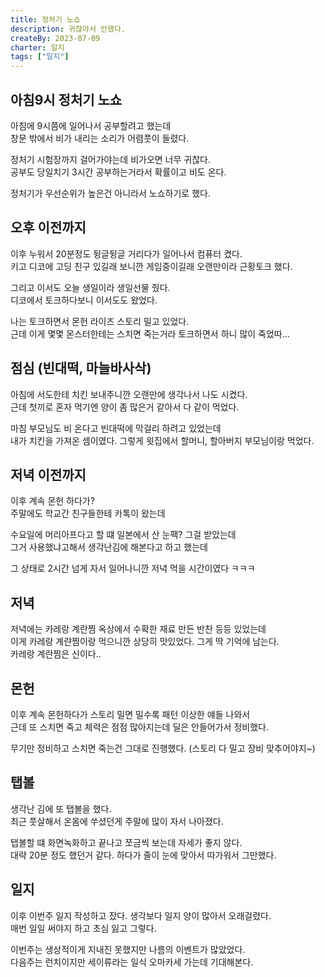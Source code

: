 ```yaml
---
title: 정처기 노쇼
description: 귀찮아서 안했다.
createBy: 2023-07-09
charter: 일지
tags: ["일지"]
---
```


## 아침9시 정처기 노쇼

아침에 9시쯤에 일어나서 공부할려고 했는데  
창문 밖에서 비가 내리는 소리가 어렴풋이 들렸다.

정처기 시험장까지 걸어가야는데 비가오면 너무 귀찮다.  
공부도 당일치기 3시간 공부하는거라서 확률이고 비도 온다.

정처기가 우선순위가 높은건 아니라서 노쇼하기로 했다.

## 오후 이전까지

이후 누워서 20분정도 뒹글뒹글 거리다가 일어나서 컴퓨터 켰다.  
키고 디코에 고딩 친구 있길래 보니깐 게임중이길래 오랜만이라 근황토크 했다.

그리고 이서도 오늘 생일이라 생일선물 줬다.  
디코에서 토크하다보니 이서도도 왔었다.

나는 토크하면서 몬헌 라이즈 스토리 밀고 있었다.  
근데 이게 몇몇 몬스터한테는 스치면 죽는거라 토크하면서 하니 많이 죽었따...

## 점심 (빈대떡, 마늘바사삭)

아침에 서도한테 치킨 보내주니깐 오랜만에 생각나서 나도 시켰다.  
근데 첫끼로 혼자 먹기엔 양이 좀 많은거 같아서 다 같이 먹었다.

마침 부모님도 비 온다고 빈대떡에 막걸리 하려고 있었는데  
내가 치킨을 가져온 셈이였다. 그렇게 윗집에서 할머니, 할아버지 부모님이랑 먹었다.

## 저녁 이전까지

이후 계속 몬헌 하다가?  
주말에도 학교간 친구들한테 카톡이 왔는데

수요일에 머리아프다고 할 떄 일본에서 산 눈팩? 그걸 받았는데  
그거 사용했냐고해서 생각난김에 해본다고 하고 했는데

그 상태로 2시간 넘게 자서 일어나니깐 저녁 먹을 시간이였다 ㅋㅋㅋ

## 저녁

저녁에는 카레랑 계란찜 옥상에서 수확한 재료 만든 반찬 등등 있었는데  
이게 카레랑 계랸찜이랑 먹으니깐 상당히 맛있었다. 그게 딱 기억에 남는다.  
카레랑 계란찜은 신이다..

## 몬헌

이후 계속 몬헌하다가 스토리 밀면 밀수록 패턴 이상한 얘들 나와서  
근데 또 스치면 죽고 체력은 점점 많아지는데 딜은 안들어가서 정비했다.

무기만 정비하고 스치면 죽는건 그대로 진행했다. (스토리 다 밀고 장비 맞추어야지~)

## 탭볼

생각난 김에 또 탭볼을 했다.  
최근 풋살해서 온몸에 쑤셨던게 주말에 많이 자서 나아졌다.

탭볼할 떄 화면녹화하고 끝나고 쪼금씩 보는데 자세가 좋지 않다.  
대략 20분 정도 했던거 같다. 하다가 줄이 눈에 맞아서 따가워서 그만했다.

## 일지

이후 이번주 일지 작성하고 잤다. 생각보다 일지 양이 많아서 오래걸렸다.  
매번 일일 써야지 하고 초심 잃고 그렇다.

이번주는 생상적이게 지내진 못했지만 나름의 이벤트가 많았었다.  
다음주는 런치이지만 세이류라는 일식 오마카세 가는데 기대해본다.

